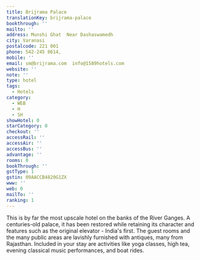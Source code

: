 ```yaml
---
title: Brijrama Palace
translationKey: brijrama-palace
bookthrough: ''
mailto: ''
address: Munshi Ghat  Near Dashaswamedh
city: Varanasi
postalcode: 221 001
phone: 542-245 0614,
mobile: ''
email: sm@brijrama.com  info@1589hotels.com
website: ''
note: ''
type: hotel
tags:
  - Hotels
category:
  - WEB
  - H
  - SH
showHotel: 0
starCategory: 0
checkout: ''
accessRail: ''
accessAir: ''
accessBus: ''
advantage: ''
rooms: 0
bookThrough: ''
gstType: 1
gstin: 09AACCB4820G1ZX
www: ''
web: 0
mailTo: ''
ranking: 1
---
```



















This is by far the most upscale hotel on the banks of the River Ganges. A centuries-old palace, it has been restored while retaining its character and features such as the original elevator - India's first. The guest rooms and the many public areas are lavishly furnished with antiques, many from Rajasthan. Included in your stay are activities like yoga classes, high tea, evening classical music performances, and boat rides.
